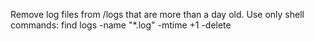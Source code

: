 Remove log files from /logs that are more than a day old. Use only shell commands:
find logs -name "*.log" -mtime +1 -delete
